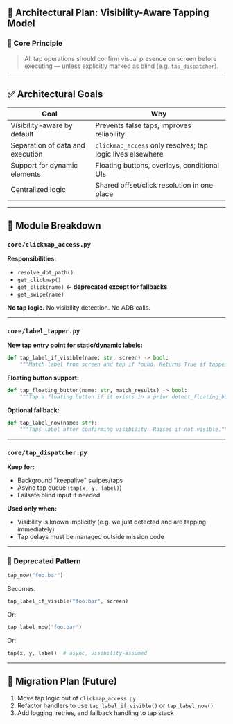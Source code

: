 ## 📐 Architectural Plan: Visibility-Aware Tapping Model

### 🎯 Core Principle
> All tap operations should confirm visual presence on screen before executing — unless explicitly marked as blind (e.g. `tap_dispatcher`).

---

## ✅ Architectural Goals

| Goal | Why |
|------|-----|
| Visibility-aware by default | Prevents false taps, improves reliability |
| Separation of data and execution | `clickmap_access` only resolves; tap logic lives elsewhere |
| Support for dynamic elements | Floating buttons, overlays, conditional UIs |
| Centralized logic | Shared offset/click resolution in one place |

---

## 📁 Module Breakdown

### `core/clickmap_access.py`
**Responsibilities:**
- `resolve_dot_path()`
- `get_clickmap()`
- `get_click(name)` ← **deprecated except for fallbacks**
- `get_swipe(name)`

**No tap logic.** No visibility detection. No ADB calls.

---

### `core/label_tapper.py`
**New tap entry point for static/dynamic labels:**

```python
def tap_label_if_visible(name: str, screen) -> bool:
    """Match label from screen and tap if found. Returns True if tapped."""
```

**Floating button support:**
```python
def tap_floating_button(name: str, match_results) -> bool:
    """Tap a floating button if it exists in a prior detect_floating_buttons() call."""
```

**Optional fallback:**
```python
def tap_label_now(name: str):
    """Taps label after confirming visibility. Raises if not visible."""
```

---

### `core/tap_dispatcher.py`
**Keep for:**
- Background "keepalive" swipes/taps
- Async tap queue (`tap(x, y, label)`)
- Failsafe blind input if needed

**Used only when:**
- Visibility is known implicitly (e.g. we just detected and are tapping immediately)
- Tap delays must be managed outside mission code

---

### 🚧 Deprecated Pattern

```python
tap_now("foo.bar")
```

Becomes:

```python
tap_label_if_visible("foo.bar", screen)
```

Or:
```python
tap_label_now("foo.bar")
```

Or:
```python
tap(x, y, label)  # async, visibility-assumed
```

---

## 💪 Migration Plan (Future)

1. Move tap logic out of `clickmap_access.py`
2. Refactor handlers to use `tap_label_if_visible()` or `tap_label_now()`
3. Add logging, retries, and fallback handling to tap stack
